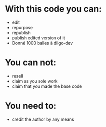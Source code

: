 # With this code you can:
* edit
* repurpose
* republish
* publish edited version of it
* Donné 1000 balles à dilgo-dev

# You can not:

* resell
* claim as you sole work
* claim that you made the base code

# You need to:

* credit the author by any means

